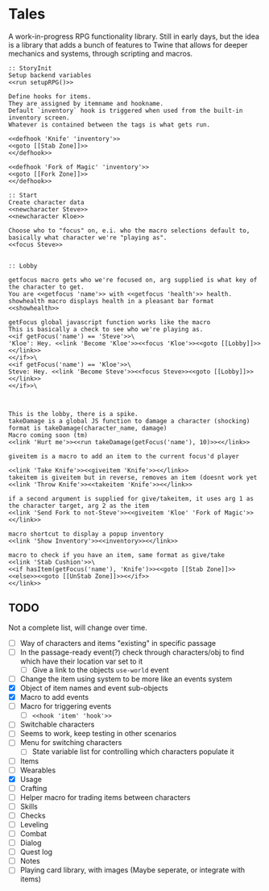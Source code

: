 # Tales
A work-in-progress RPG functionality library.
Still in early days, but the idea is a library that adds a bunch of features
to Twine that allows for deeper mechanics and systems, through scripting and macros.

```
:: StoryInit
Setup backend variables
<<run setupRPG()>>

Define hooks for items.
They are assigned by itemname and hookname.
Default `inventory` hook is triggered when used from the built-in inventory screen.
Whatever is contained between the tags is what gets run.

<<defhook 'Knife' 'inventory'>>
<<goto [[Stab Zone]]>>
<</defhook>>

<<defhook 'Fork of Magic' 'inventory'>>
<<goto [[Fork Zone]]>>
<</defhook>>

:: Start
Create character data
<<newcharacter Steve>>
<<newcharacter Kloe>>

Choose who to "focus" on, e.i. who the macro selections default to, basically what character we're "playing as".
<<focus Steve>>


:: Lobby

getfocus macro gets who we're focused on, arg supplied is what key of the character to get.
You are <<getfocus 'name'>> with <<getfocus 'health'>> health.
showhealth macro displays health in a pleasant bar format
<<showhealth>>

getFocus global javascript function works like the macro
This is basically a check to see who we're playing as.
<<if getFocus('name') == 'Steve'>>\
'Kloe': Hey. <<link 'Become 'Kloe'>><<focus 'Kloe'>><<goto [[Lobby]]>><</link>>
<</if>>\
<<if getFocus('name') == 'Kloe'>>\
Steve: Hey. <<link 'Become Steve'>><<focus Steve>><<goto [[Lobby]]>><</link>>
<</if>>\



This is the lobby, there is a spike.
takeDamage is a global JS function to damage a character (shocking)
format is takeDamage(character_name, damage)
Macro coming soon (tm)
<<link 'Hurt me'>><<run takeDamage(getFocus('name'), 10)>><</link>>

giveitem is a macro to add an item to the current focus'd player

<<link 'Take Knife'>><<giveitem 'Knife'>><</link>>
takeitem is giveitem but in reverse, removes an item (doesnt work yet
<<link 'Throw Knife'>><<takeitem 'Knife'>><</link>>

if a second argument is supplied for give/takeitem, it uses arg 1 as the character target, arg 2 as the item
<<link 'Send Fork to not-Steve'>><<giveitem 'Kloe' 'Fork of Magic'>><</link>>

macro shortcut to display a popup inventory
<<link 'Show Inventory'>><<inventory>><</link>>

macro to check if you have an item, same format as give/take
<<link 'Stab Cushion'>>\
<<if hasItem(getFocus('name'), 'Knife')>><<goto [[Stab Zone]]>><<else>><<goto [[UnStab Zone]]>><</if>>
<</link>>
```

## TODO
Not a complete list, will change over time.
- [ ] Way of characters and items "existing" in specific passage
 - [ ] In the passage-ready event(?) check through characters/obj to find which have their location var set to it
   - [ ] Give a link to the objects `use-world` event
- [ ] Change the item using system to be more like an events system
 - [x] Object of item names and event sub-objects
 - [x] Macro to add events
 - [ ] Macro for triggering events
   - [ ] `<<hook 'item' 'hook'>>`
- [ ] Switchable characters
 - [ ] Seems to work, keep testing in other scenarios
 - [ ] Menu for switching characters
   - [ ] State variable list for controlling which characters populate it
- [ ] Items
 - [ ] Wearables
 - [X] Usage
 - [ ] Crafting
 - [ ] Helper macro for trading items between characters
- [ ] Skills
 - [ ] Checks
 - [ ] Leveling
- [ ] Combat
- [ ] Dialog
- [ ] Quest log
- [ ] Notes
- [ ] Playing card library, with images (Maybe seperate, or integrate with items)
